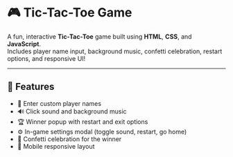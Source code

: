 # 🎮 Tic-Tac-Toe Game

A fun, interactive **Tic-Tac-Toe** game built using **HTML**, **CSS**, and **JavaScript**.  
Includes player name input, background music, confetti celebration, restart options, and responsive UI!

---

## 🧩 Features

- 👫 Enter custom player names
- 🔊 Click sound and background music
- 🏆 Winner popup with restart and exit options
- ⚙️ In-game settings modal (toggle sound, restart, go home)
- 🎉 Confetti celebration for the winner
- 📱 Mobile responsive layout
